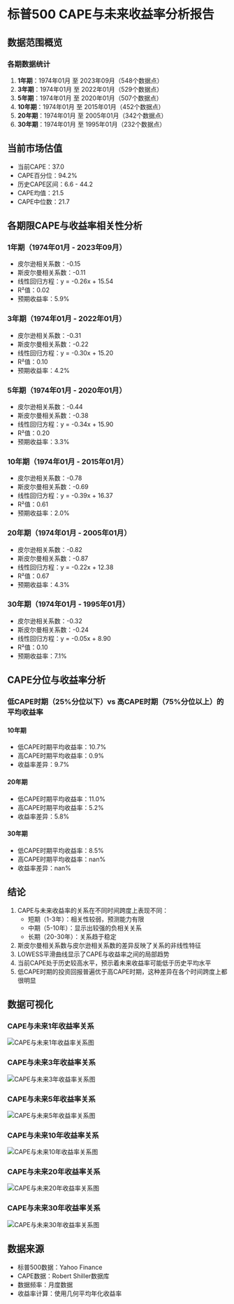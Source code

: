 ﻿# 标普500 CAPE与未来收益率分析报告

## 数据范围概览

### 各期数据统计
1. **1年期**：1974年01月 至 2023年09月（548个数据点）
2. **3年期**：1974年01月 至 2022年01月（529个数据点）
3. **5年期**：1974年01月 至 2020年01月（507个数据点）
4. **10年期**：1974年01月 至 2015年01月（452个数据点）
5. **20年期**：1974年01月 至 2005年01月（342个数据点）
6. **30年期**：1974年01月 至 1995年01月（232个数据点）

## 当前市场估值

- 当前CAPE：37.0
- CAPE百分位：94.2%
- 历史CAPE区间：6.6 - 44.2
- CAPE均值：21.5
- CAPE中位数：21.7

## 各期限CAPE与收益率相关性分析

### 1年期（1974年01月 - 2023年09月）
- 皮尔逊相关系数：-0.15
- 斯皮尔曼相关系数：-0.11
- 线性回归方程：y = -0.26x + 15.54
- R²值：0.02
- 预期收益率：5.9%

### 3年期（1974年01月 - 2022年01月）
- 皮尔逊相关系数：-0.31
- 斯皮尔曼相关系数：-0.22
- 线性回归方程：y = -0.30x + 15.20
- R²值：0.10
- 预期收益率：4.2%

### 5年期（1974年01月 - 2020年01月）
- 皮尔逊相关系数：-0.44
- 斯皮尔曼相关系数：-0.38
- 线性回归方程：y = -0.34x + 15.90
- R²值：0.20
- 预期收益率：3.3%

### 10年期（1974年01月 - 2015年01月）
- 皮尔逊相关系数：-0.78
- 斯皮尔曼相关系数：-0.69
- 线性回归方程：y = -0.39x + 16.37
- R²值：0.61
- 预期收益率：2.0%

### 20年期（1974年01月 - 2005年01月）
- 皮尔逊相关系数：-0.82
- 斯皮尔曼相关系数：-0.87
- 线性回归方程：y = -0.22x + 12.38
- R²值：0.67
- 预期收益率：4.3%

### 30年期（1974年01月 - 1995年01月）
- 皮尔逊相关系数：-0.32
- 斯皮尔曼相关系数：-0.24
- 线性回归方程：y = -0.05x + 8.90
- R²值：0.10
- 预期收益率：7.1%

## CAPE分位与收益率分析

### 低CAPE时期（25%分位以下）vs 高CAPE时期（75%分位以上）的平均收益率

#### 10年期
- 低CAPE时期平均收益率：10.7%
- 高CAPE时期平均收益率：0.9%
- 收益率差异：9.7%

#### 20年期
- 低CAPE时期平均收益率：11.0%
- 高CAPE时期平均收益率：5.2%
- 收益率差异：5.8%

#### 30年期
- 低CAPE时期平均收益率：8.5%
- 高CAPE时期平均收益率：nan%
- 收益率差异：nan%

## 结论

1. CAPE与未来收益率的关系在不同时间跨度上表现不同：
   - 短期（1-3年）：相关性较弱，预测能力有限
   - 中期（5-10年）：显示出较强的负相关关系
   - 长期（20-30年）：关系趋于稳定
2. 斯皮尔曼相关系数与皮尔逊相关系数的差异反映了关系的非线性特征
3. LOWESS平滑曲线显示了CAPE与收益率之间的局部趋势
4. 当前CAPE处于历史较高水平，预示着未来收益率可能低于历史平均水平
5. 低CAPE时期的投资回报普遍优于高CAPE时期，这种差异在各个时间跨度上都很明显

## 数据可视化

### CAPE与未来1年收益率关系
![CAPE与未来1年收益率关系图](sp500_cape_returns_1y.png)

### CAPE与未来3年收益率关系
![CAPE与未来3年收益率关系图](sp500_cape_returns_3y.png)

### CAPE与未来5年收益率关系
![CAPE与未来5年收益率关系图](sp500_cape_returns_5y.png)

### CAPE与未来10年收益率关系
![CAPE与未来10年收益率关系图](sp500_cape_returns_10y.png)

### CAPE与未来20年收益率关系
![CAPE与未来20年收益率关系图](sp500_cape_returns_20y.png)

### CAPE与未来30年收益率关系
![CAPE与未来30年收益率关系图](sp500_cape_returns_30y.png)

## 数据来源
- 标普500数据：Yahoo Finance
- CAPE数据：Robert Shiller数据库
- 数据频率：月度数据
- 收益率计算：使用几何平均年化收益率 